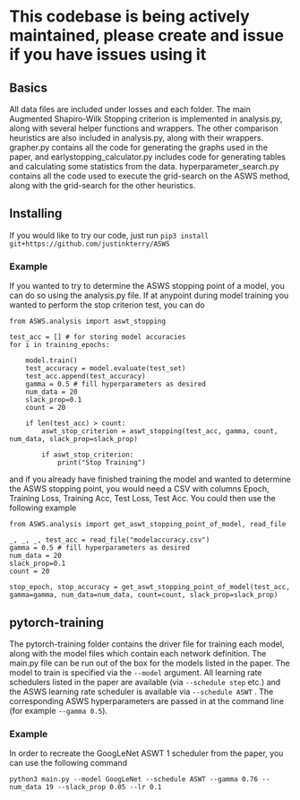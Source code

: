 # This codebase is being actively maintained, please create and issue if you have issues using it

## Basics

All data files are included under losses and each folder. The main Augmented Shapiro-Wilk Stopping criterion is implemented in analysis.py, along with several helper functions and wrappers. The other comparison heuristics are also included in analysis.py, along with their wrappers. grapher.py contains all the code for generating the graphs used in the paper, and earlystopping_calculator.py includes code for generating tables and calculating some statistics from the data. hyperparameter_search.py contains all the code used to execute the grid-search on the ASWS method, along with the grid-search for the other heuristics.

## Installing

If you would like to try our code, just run `pip3 install git+https://github.com/justinkterry/ASWS`


### Example

If you wanted to try to determine the ASWS stopping point of a model, you can do so using the analysis.py file. If at anypoint during model training you wanted to perform
the stop criterion test, you can do

```
from ASWS.analysis import aswt_stopping

test_acc = [] # for storing model accuracies
for i in training_epochs:

    model.train()
    test_accuracy = model.evaluate(test_set)
    test_acc.append(test_accuracy)
    gamma = 0.5 # fill hyperparameters as desired
    num_data = 20
    slack_prop=0.1
    count = 20

    if len(test_acc) > count:
        aswt_stop_criterion = aswt_stopping(test_acc, gamma, count, num_data, slack_prop=slack_prop)

        if aswt_stop_criterion:
            print("Stop Training")

```

and if you already have finished training the model and wanted to determine the ASWS stopping point, you would need a CSV with columns Epoch, Training Loss, Training Acc, Test Loss, Test Acc. You could then use the following example

```
from ASWS.analysis import get_aswt_stopping_point_of_model, read_file

_, _, _, test_acc = read_file("modelaccuracy.csv")
gamma = 0.5 # fill hyperparameters as desired
num_data = 20
slack_prop=0.1
count = 20

stop_epoch, stop_accuracy = get_aswt_stopping_point_of_model(test_acc, gamma=gamma, num_data=num_data, count=count, slack_prop=slack_prop)

```

## pytorch-training

The pytorch-training folder contains the driver file for training each model, along with the model files which contain each network definition. The main.py file can be run out of the box for the models listed in the paper. The model to train is specified via the `--model` argument. All learning rate schedulers listed in the paper are available (via `--schedule step` etc.) and the ASWS learning rate scheduler is available via `--schedule ASWT` . The corresponding ASWS hyperparameters are passed in at the command line (for example `--gamma 0.5`). 

### Example

In order to recreate the GoogLeNet ASWT 1 scheduler from the paper, you can use the following command

`python3 main.py --model GoogLeNet --schedule ASWT --gamma 0.76 --num_data 19 --slack_prop 0.05 --lr 0.1`
